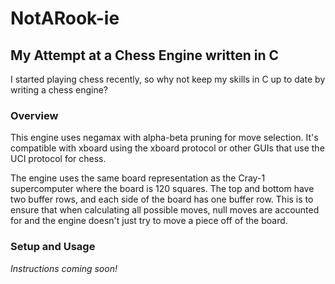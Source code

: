 # NotARook-ie
## My Attempt at a Chess Engine written in C

I started playing chess recently, so why not keep my skills in C up to date by writing a chess engine?

### Overview
This engine uses negamax with alpha-beta pruning for move selection. It's compatible with
xboard using the xboard protocol or other GUIs that use the <a href="http://wbec-ridderkerk.nl/html/UCIProtocol.html" target="_blank" style="text-decoration:none;">UCI protocol</a> for chess.

The engine uses the same board representation as the <a href="https://www.chessprogramming.org/Cray-1" target="_blank" style="text-decoration:none;">Cray-1 supercomputer</a> where the board is 120 squares. The top and bottom have two buffer
rows, and each side of the board has one buffer row. This is to ensure that when calculating all possible moves, null moves
are accounted for and the engine doesn't just try to move a piece off of the board.

### Setup and Usage

*Instructions coming soon!*
